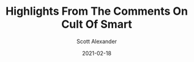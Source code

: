 ---
layout: podcast
title: "Highlights From The Comments On Cult Of Smart"
author: Scott Alexander
description: https://astralcodexten.substack.com/p/highlights-from-the-comments-on-cult
date: 2021-02-18
length: 10948161
duration: 2737
guid: highlights-from-the-comments-on-cult
---